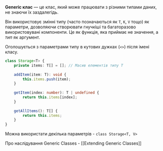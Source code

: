 **Generic клас** — це клас, який може працювати з різними типами даних, не знаючи їх заздалегідь.

Він використовує змінні типу (часто позначаються як `T`, `K`, `V` тощо) як параметри, дозволяючи створювати гнучкіші та багаторазово використовувані компоненти. 
Це як функція, яка приймає не значення, а _тип_ як аргумент.

Оголошується з параметрами типу в кутових дужках (`<>`) після імені класу.
```typeScript
class Storage<T> {
    private items: T[] = []; // Масив елементів типу T
    
    addItem(item: T): void {
        this.items.push(item);
    }
    
    getItem(index: number): T | undefined {
        return this.items[index];
    }
    
    getAllItems(): T[] {
        return this.items;
    }
}
```

Можна використати декілька параметрів - `class Storage<T, V>`

Про наслідування Generic Classes - [[Extending Generic Classes]]

